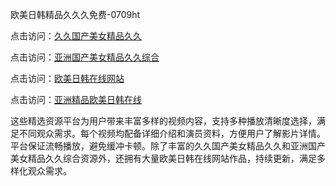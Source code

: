 欧美日韩精品久久久免费-0709ht

点击访问：<a href="https://heiliaoxqkkct.pages.dev">久久国产美女精品久久</a>

点击访问：<a href="https://heiliaoxwd5i8.pages.dev">亚洲国产美女精品久久综合</a>

点击访问：<a href="https://heiliaowt0d7p.pages.dev">欧美日韩在线网站</a>

点击访问：<a href="https://heiliaoga6s9v.pages.dev">亚洲精品欧美日韩在线</a>

这些精选资源平台为用户带来丰富多样的视频内容，支持多种播放清晰度选择，满足不同观众需求。每个视频均配备详细介绍和演员资料，方便用户了解影片详情。平台保证流畅播放，避免缓冲卡顿。除了丰富的久久国产美女精品久久和亚洲国产美女精品久久综合资源外，还拥有大量欧美日韩在线网站作品，持续更新，满足多样化观众需求。

<span style="display:none;">[Canonical link](）</span>
